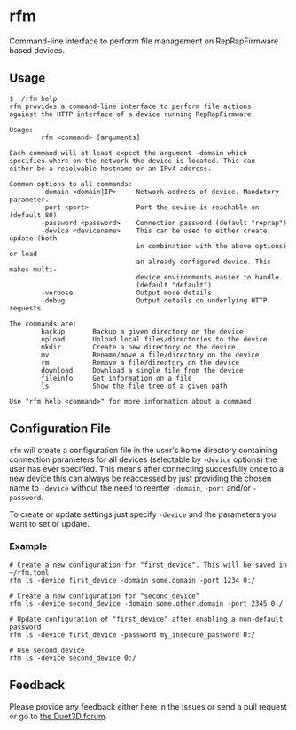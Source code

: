 # rfm
Command-line interface to perform file management on RepRapFirmware based devices.

## Usage
```
$ ./rfm help
rfm provides a command-line interface to perform file actions
against the HTTP interface of a device running RepRapFirmware.

Usage:
        rfm <command> [arguments]

Each command will at least expect the argument -domain which
specifies where on the network the device is located. This can
either be a resolvable hostname or an IPv4 address.

Common options to all commands:
        -domain <domain|IP>     Network address of device. Mandatory parameter.
        -port <port>            Port the device is reachable on (default 80)
        -password <password>    Connection password (default "reprap")
        -device <devicename>    This can be used to either create, update (both
                                in combination with the above options) or load
                                an already configured device. This makes multi-
                                device environments easier to handle.
                                (default "default")
        -verbose                Output more details
        -debug                  Output details on underlying HTTP requests

The commands are:
        backup       Backup a given directory on the device
        upload       Upload local files/directories to the device
        mkdir        Create a new directory on the device
        mv           Rename/move a file/directory on the device
        rm           Remove a file/directory on the device
        download     Download a single file from the device
        fileinfo     Get information on a file
        ls           Show the file tree of a given path

Use "rfm help <command>" for more information about a command.
```

## Configuration File
`rfm` will create a configuration file in the user's home directory containing connection parameters for all devices (selectable by `-device` options) the user has ever specified.
This means after connecting succesfully once to a new device this can always be reaccessed by just providing the chosen name to `-device` without the need to reenter `-domain`, `-port` and/or `-password`.

To create or update settings just specify `-device` and the parameters you want to set or update.

### Example
```
# Create a new configuration for "first_device". This will be saved in ~/rfm.toml
rfm ls -device first_device -domain some.domain -port 1234 0:/

# Create a new configuration for "second_device"
rfm ls -device second_device -domain some.other.domain -port 2345 0:/

# Update configuration of "first_device" after enabling a non-default password
rfm ls -device first_device -password my_insecure_password 0:/

# Use second_device
rfm ls -device second_device 0:/
```

## Feedback
Please provide any feedback either here in the Issues or send a pull request or go to [the Duet3D forum](https://forum.duet3d.com/topic/10880).

